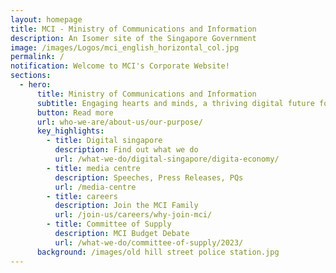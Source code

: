 ```yaml
---
layout: homepage
title: MCI - Ministry of Communications and Information
description: An Isomer site of the Singapore Government
image: /images/Logos/mci_english_horizontal_col.jpg
permalink: /
notification: Welcome to MCI's Corporate Website!
sections:
  - hero:
      title: Ministry of Communications and Information
      subtitle: Engaging hearts and minds, a thriving digital future for all
      button: Read more
      url: who-we-are/about-us/our-purpose/
      key_highlights:
        - title: Digital singapore
          description: Find out what we do
          url: /what-we-do/digital-singapore/digita-economy/
        - title: media centre
          description: Speeches, Press Releases, PQs
          url: /media-centre
        - title: careers
          description: Join the MCI Family
          url: /join-us/careers/why-join-mci/
        - title: Committee of Supply
          description: MCI Budget Debate
          url: /what-we-do/committee-of-supply/2023/
      background: /images/old hill street police station.jpg
---
```

